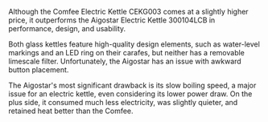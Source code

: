 Although the Comfee Electric Kettle CEKG003 comes at a slightly higher price, it outperforms the Aigostar Electric Kettle 300104LCB in performance, design, and usability.

Both glass kettles feature high-quality design elements, such as water-level markings and an LED ring on their carafes, but neither has a removable limescale filter. Unfortunately, the Aigostar has an issue with awkward button placement.

The Aigostar's most significant drawback is its slow boiling speed, a major issue for an electric kettle, even considering its lower power draw. On the plus side, it consumed much less electricity, was slightly quieter, and retained heat better than the Comfee.